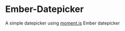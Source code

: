 Ember-Datepicker
================
A simple datepicker using [moment.js](http://momentjs.com/)
Ember datepicker